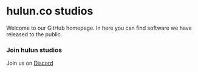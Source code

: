# hulun.co studios

Welcome to our GitHub homepage. In here you can find software we have released to the public. 

### Join hulun studios
Join us on [Discord](https://discord.gg/F2VXyh6) 
